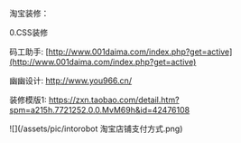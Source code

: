 淘宝装修：

0.CSS装修

码工助手: [http://www.001daima.com/index.php?get=active](http://www.001daima.com/index.php?get=active)

幽幽设计: http://www.you966.cn/

装修模版1: https://zxn.taobao.com/detail.htm?spm=a215h.7721252.0.0.MvM69h&id=42476108







![](/assets/pic/intorobot 淘宝店铺支付方式.png)


